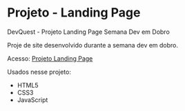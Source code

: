 # Projeto - Landing Page

DevQuest - Projeto Landing Page
Semana Dev em Dobro

Proje de site desenvolvido durante a semana dev em dobro.

Acesso: <a href="https://albertobtlima.github.io/Projeto-Landing-Page/" target="_blank">Projeto Landing Page</a>

Usados nesse projeto:
<ul>
  <li>HTML5</li>
  <li>CSS3</li>
  <li>JavaScript</li>
</ul>
